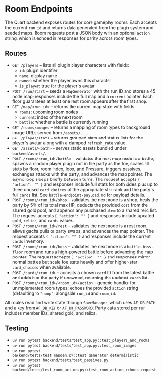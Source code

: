# Room Endpoints

The Quart backend exposes routes for core gameplay rooms. Each accepts the
current `run_id` and returns data generated from the plugin system and seeded
maps. Room requests post a JSON body with an optional `action` string, which is
echoed in responses for parity across room types.

## Routes

- `GET /players` – lists all plugin player characters with fields:
  - `id`: plugin identifier
  - `name`: display name
  - `owned`: whether the player owns this character
  - `is_player`: true for the player's avatar
- `POST /run/start` – seeds a `MapGenerator` with the run ID and stores a 45
  node map; responses include the full map and a `current` pointer. Each floor
  guarantees at least one rest room appears after the first shop.
- `GET /map/<run_id>` – returns the current map state with fields:
  - `rooms`: upcoming room nodes
  - `current`: index of the next room
  - `battle`: whether a battle is currently running
- `GET /rooms/images` – returns a mapping of room types to background image URLs
  served from `/assets/...`.
- `GET /player/stats` – returns grouped stats and status lists for the player's avatar along with a clamped `refresh_rate` value.
- `GET /assets/<path>` – serves static assets bundled under `backend/assets/`.
- `POST /rooms/<run_id>/battle` – validates the next map node is a battle,
  spawns a random player plugin not in the party as the foe, scales all stats by
  floor, room index, loop, and Pressure, triggers passives, exchanges attacks with
  the party, and advances the map pointer. The async loop sleeps briefly between
  turns. The request accepts `{ "action": "" }` and responses include full stats
  for both sides plus up to three unused `card_choices` of the appropriate star
  rank and the party's full `cards` list. See `battle-endpoint-payload.md` for
  payload details.
- `POST /rooms/<run_id>/shop` – validates the next node is a shop, heals the
  party by 5% of its total max HP, deducts the provided `cost` from the shared
  gold pool, and appends any purchased `item` to a shared relic list. The request
  accepts `{ "action": "" }` and responses include updated `gold`, `relics`, and
  `cards` values.
- `POST /rooms/<run_id>/rest` – validates the next node is a rest room, allows
  gacha pulls or party swaps, and advances the map pointer. The request accepts
  `{ "action": "" }` and responses include the current `cards` inventory.
- `POST /rooms/<run_id>/boss` – validates the next node is a `battle-boss-floor`
  room and runs a high-powered battle before advancing the map pointer. The
  request accepts `{ "action": "" }` and responses mirror normal battles but
  scale foe stats heavily and offer higher-star `card_choices` when available.
- `POST /cards/<run_id>` – accepts a chosen `card` ID from the latest battle and
  adds it to the party if unowned, returning the updated `cards` list.
- `POST /rooms/<run_id>/<room_id>/action` – generic handler for unimplemented room
  types; echoes the provided `action` string (defaulting to `"noop"`) alongside
  `run_id` and `room_id`.

All routes read and write state through `SaveManager`, which uses `AF_DB_PATH`
and a key from `AF_DB_KEY` or `AF_DB_PASSWORD`. Party data stored per run
includes member IDs, shared gold, and relics.

## Testing
- `uv run pytest backend/tests/test_app.py::test_players_and_rooms`
- `uv run pytest backend/tests/test_app.py::test_room_images`
- `uv run pytest backend/tests/test_mapgen.py::test_generator_deterministic`
- `uv run pytest backend/tests/test_passives.py`
- `uv run pytest backend/tests/test_room_action.py::test_room_action_echoes_request`
